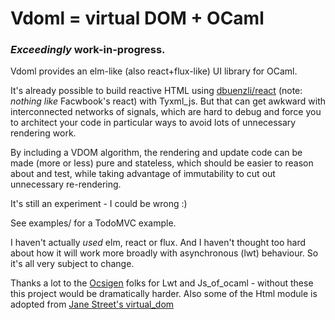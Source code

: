# Vdoml = virtual DOM + OCaml

### _Exceedingly_ work-in-progress.

Vdoml provides an elm-like (also react+flux-like) UI library for OCaml.

It's already possible to build reactive HTML using [dbuenzli/react](http://erratique.ch/software/react) (note: _nothing like_ Facwbook's react) with Tyxml_js. But that can get awkward with interconnected networks of signals, which are hard to debug and force you to architect your code in particular ways to avoid lots of unnecessary rendering work.

By including a VDOM algorithm, the rendering and update code can be made (more or less) pure and stateless, which should be easier to reason about and test, while taking advantage of immutability to cut out unnecessary re-rendering.

It's still an experiment - I could be wrong :)

See examples/ for a TodoMVC example.

I haven't actually _used_ elm, react or flux. And I haven't thought too hard about how it will work more broadly with asynchronous (lwt) behaviour. So it's all very subject to change.

Thanks a lot to the [Ocsigen](http://ocsigen.org/) folks for Lwt and Js_of_ocaml - without these this project would be dramatically harder. Also some of the Html module is adopted from [Jane Street's virtual_dom](https://github.com/janestreet/virtual_dom)
